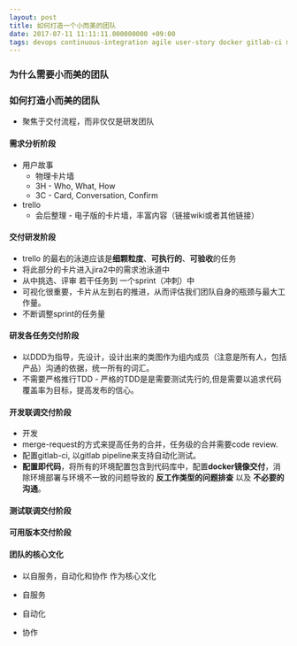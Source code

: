 ```yaml
---
layout: post
title: 如何打造一个小而美的团队 
date: 2017-07-11 11:11:11.000000000 +09:00
tags: devops continuous-integration agile user-story docker gitlab-ci merge-request test-driven-development domain-driven-design common-language 
---
```

### 为什么需要小而美的团队

### 如何打造小而美的团队
*  聚焦于交付流程，而非仅仅是研发团队

#### 需求分析阶段
* 用户故事
	* 物理卡片墙
	* 3H - Who, What, How
	* 3C - Card, Conversation, Confirm
* trello
	* 会后整理 - 电子版的卡片墙，丰富内容（链接wiki或者其他链接）

#### 交付研发阶段
* trello 的最右的泳道应该是**细颗粒度**、**可执行的**、**可验收**的任务
* 将此部分的卡片进入jira2中的需求池泳道中
* 从中挑选、评审 若干任务到 一个sprint（冲刺）中
* 可视化很重要，卡片从左到右的推进，从而评估我们团队自身的瓶颈与最大工作量。
* 不断调整sprint的任务量

#### 研发各任务交付阶段
* 以DDD为指导，先设计，设计出来的类图作为组内成员（注意是所有人，包括产品）沟通的依据，统一所有的词汇。
* 不需要严格推行TDD - 严格的TDD是是需要测试先行的,但是需要以追求代码覆盖率为目标，提高发布的信心。

#### 开发联调交付阶段
* 开发
* merge-request的方式来提高任务的合并，任务级的合并需要code review.
* 配置gitlab-ci, 以gitlab pipeline来支持自动化测试。
* **配置即代码**，将所有的环境配置包含到代码库中，配置**docker镜像交付**，消除环境部署与环境不一致的问题导致的 **反工作类型的问题排查** 以及 **不必要的沟通**。

#### 测试联调交付阶段

#### 可用版本交付阶段

#### 团队的核心文化
* 以自服务，自动化和协作 作为核心文化

* 自服务

* 自动化

* 协作
